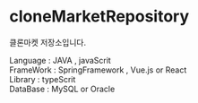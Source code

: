 # cloneMarketRepository
클론마켓 저장소입니다.

Language : JAVA , javaScrit<br>
FrameWork : SpringFramework , Vue.js or React<br>
Library : typeScrit<br>
DataBase : MySQL or Oracle<br>

